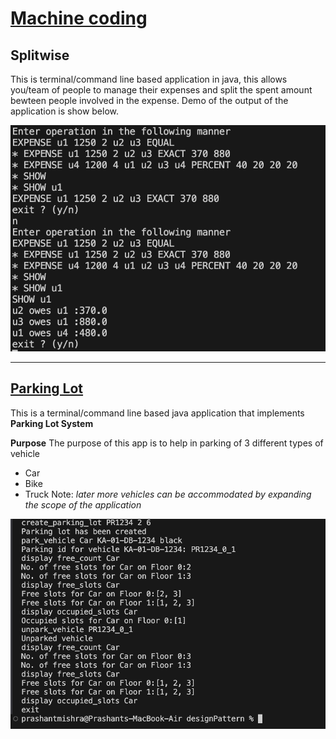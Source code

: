 # [Machine coding](https://workat.tech/machine-coding/article/how-to-practice-for-machine-coding-kp0oj3sw2jca)


## Splitwise

This is terminal/command line based application in java, this allows you/team of people to manage their expenses and split the spent amount bewteen people involved in the expense.
Demo of the output of the application is show below.

<a href=""><img src = "./Splitwise/output.png"/></a>

---

## [Parking Lot]([machinecodingexamples/parkinglot/ReadMe.md](https://github.com/prashantRmishra/MachineCoding/tree/main/parkinglot#readme))
This is a terminal/command line based java application that implements **Parking Lot System**

**Purpose**
The purpose of this app is to help in parking of 3 different types of vehicle 
- Car
- Bike
- Truck
Note: *later more vehicles can be accommodated by expanding the scope of the application*

<a href=""><img src = "./parkinglot/parkinglot.png"/></a>
